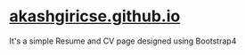 # [akashgiricse.github.io](https://resume.akashgiri.com/)
It's a simple Resume and CV page designed using Bootstrap4
